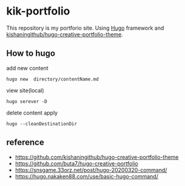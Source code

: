 # kik-portfolio

This repository is my portforio site. 
Using [Hugo](https://gohugo.io/) framework and [kishaningithub/hugo-creative-portfolio-theme](https://github.com/kishaningithub/hugo-creative-portfolio-theme).

## How to hugo

add new content
```
hugo new  directory/contentName.md
```

view site(local) 
```
hugo serever -D
```

delete content apply
```
hugo --cleanDestinationDir
```

## reference

- https://github.com/kishaningithub/hugo-creative-portfolio-theme
- https://github.com/buta7/hugo-creative-portfolio
- https://snsgame.33orz.net/post/hugo-20200320-command/
- https://hugo.nakaken88.com/use/basic-hugo-command/

